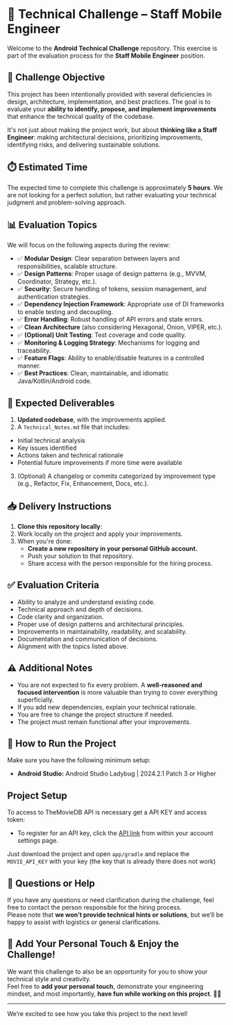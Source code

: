 # 📱 Technical Challenge – Staff Mobile Engineer

Welcome to the **Android Technical Challenge** repository. This exercise is part of the evaluation process for the **Staff Mobile Engineer** position.

## 🎯 Challenge Objective

This project has been intentionally provided with several deficiencies in design, architecture, implementation, and best practices. The goal is to evaluate your **ability to identify, propose, and implement improvements** that enhance the technical quality of the codebase.

It's not just about making the project work, but about **thinking like a Staff Engineer**: making architectural decisions, prioritizing improvements, identifying risks, and delivering sustainable solutions.

## ⏱️ Estimated Time

The expected time to complete this challenge is approximately **5 hours**. We are not looking for a perfect solution, but rather evaluating your technical judgment and problem-solving approach.

## 📊 Evaluation Topics

We will focus on the following aspects during the review:

- ✅ **Modular Design**: Clear separation between layers and responsibilities, scalable structure.
- ✅ **Design Patterns**: Proper usage of design patterns (e.g., MVVM, Coordinator, Strategy, etc.).
- ✅ **Security**: Secure handling of tokens, session management, and authentication strategies.
- ✅ **Dependency Injection Framework**: Appropriate use of DI frameworks to enable testing and decoupling.
- ✅ **Error Handling**: Robust handling of API errors and state errors.
- ✅ **Clean Architecture** (also considering Hexagonal, Onion, VIPER, etc.).
- ✅ **(Optional) Unit Testing**: Test coverage and code quality.
- ✅ **Monitoring & Logging Strategy**: Mechanisms for logging and traceability.
- ✅ **Feature Flags**: Ability to enable/disable features in a controlled manner.
- ✅ **Best Practices**: Clean, maintainable, and idiomatic Java/Kotlin/Android code.
## 📄 Expected Deliverables

1. **Updated codebase**, with the improvements applied.
2. A `Technical_Notes.md` file that includes:
  - Initial technical analysis
  - Key issues identified
  - Actions taken and technical rationale
  - Potential future improvements if more time were available
3. (Optional) A changelog or commits categorized by improvement type (e.g., Refactor, Fix, Enhancement, Docs, etc.).

## 📥 Delivery Instructions

1. **Clone this repository locally**:
2. Work locally on the project and apply your improvements.
3. When you're done:
   * **Create a new repository in your personal GitHub account.**
   * Push your solution to that repository.
   * Share access with the person responsible for the hiring process.

## ✅ Evaluation Criteria

- Ability to analyze and understand existing code.
- Technical approach and depth of decisions.
- Code clarity and organization.
- Proper use of design patterns and architectural principles.
- Improvements in maintainability, readability, and scalability.
- Documentation and communication of decisions.
- Alignment with the topics listed above.

## ⚠️ Additional Notes

- You are not expected to fix every problem. A **well-reasoned and focused intervention** is more valuable than trying to cover everything superficially.
- If you add new dependencies, explain your technical rationale.
- You are free to change the project structure if needed.
- The project must remain functional after your improvements.

## 🚀 How to Run the Project

Make sure you have the following minimum setup:

- **Android Studio:** Android Studio Ladybug | 2024.2.1 Patch 3 or Higher

## Project Setup

To access to TheMovieDB API is necessary get a API KEY and access token:
* To register for an API key, click the [API link](https://www.themoviedb.org/settings/api) from within your account settings page.

Just download the project and open `app/gradle` and replace the `MOVIE_API_KEY` with your key (the key that is already there does not work)

## 📩 Questions or Help

If you have any questions or need clarification during the challenge, feel free to contact the person responsible for the hiring process.  
Please note that **we won’t provide technical hints or solutions**, but we’ll be happy to assist with logistics or general clarifications.

## 🎨 Add Your Personal Touch & Enjoy the Challenge!

We want this challenge to also be an opportunity for you to show your technical style and creativity.  
Feel free to **add your personal touch**, demonstrate your engineering mindset, and most importantly, **have fun while working on this project**. 🚀✨

---

We’re excited to see how you take this project to the next level!